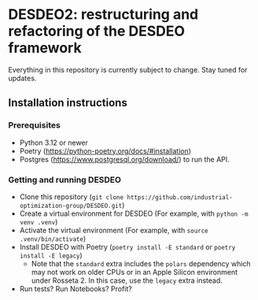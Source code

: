 # DESDEO2: restructuring and refactoring of the DESDEO framework
Everything in this repository is currently subject to change. Stay tuned for updates.


## Installation instructions

### Prerequisites
- Python 3.12 or newer
- Poetry (https://python-poetry.org/docs/#installation)
- Postgres (https://www.postgresql.org/download/) to run the API.

### Getting and running DESDEO
- Clone this repository (`git clone https://github.com/industrial-optimization-group/DESDEO.git`)
- Create a virtual environment for DESDEO (For example, with `python -m venv .venv`)
- Activate the virtual environment (For example, with `source .venv/bin/activate`)
- Install DESDEO with Poetry (`poetry install -E standard` or `poetry install -E legacy`)
    - Note that the `standard` extra includes the `polars` dependency which may not work on older CPUs or in an Apple
        Silicon environment under Rosseta 2. In this case, use the `legacy` extra instead.
- Run tests? Run Notebooks? Profit? 


